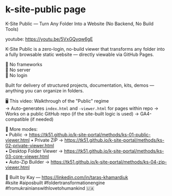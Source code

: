 # k-site-public page

K-Site Public — Turn Any Folder Into a Website (No Backend, No Build Tools)

youtube: https://youtu.be/5VxGQyqw6gE

K-Site Public is a zero-login, no-build viewer that transforms any folder into a fully browsable static website — directly viewable via GitHub Pages.

🧱 No frameworks  
🧰 No server  
🚪 No login

Built for delivery of structured projects, documentation, kits, demos — anything you can organize in folders.

🖥 This video: Walkthrough of the "Public" regime  
→ Auto-generates `index.html` and `-viewer.html`  for pages within repo
→ Works on a public GitHub repo  (if the site-built logic is used)
→ GA4-compatible (if needed)

🔧 More modes:  
• Public → https://tk51.github.io/k-site-portal/methods/ks-01-public-viewer.html 
• Private ZIP → https://tk51.github.io/k-site-portal/methods/ks-02-private-viewer.html  
• Desktop Folder Viewer → https://tk51.github.io/k-site-portal/methods/ks-03-core-viewer.html  
• Auto-Zip Builder → https://tk51.github.io/k-site-portal/methods/ks-04-zip-viewer.html

📎 Built by Kay — https://linkedin.com/in/taras-khamardiuk  
#ksite 
#aiposbuilt
#foldertransformationengine
#fromukrainianswithlovetohumankind 🇺🇦

